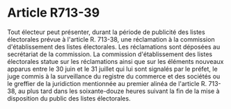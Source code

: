 # Article R713-39

Tout électeur peut présenter, durant la période de publicité des listes électorales prévue à l'article R. 713-38, une réclamation à la commission d'établissement des listes électorales.   Les réclamations sont déposées au secrétariat de la commission.   La commission d'établissement des listes électorales statue sur les réclamations ainsi que sur les éléments nouveaux apparus entre le 30 juin et le 31 juillet qui lui sont signalés par le préfet, le juge commis à la surveillance du registre du commerce et des sociétés ou le greffier de la juridiction mentionnée au premier alinéa de l'article R. 713-38, au plus tard dans les soixante-douze heures suivant la fin de la mise à disposition du public des listes électorales.